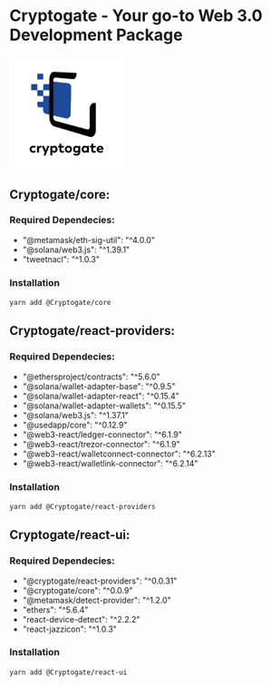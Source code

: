 # Cryptogate - Your go-to Web 3.0 Development Package

<img src="https://raw.githubusercontent.com/Cryptoware-ME/-cryptogate/main/cryptogate.png" alt="Cryptogate Logo" width="200"/>

## Cryptogate/core:

### Required Dependecies:

- "@metamask/eth-sig-util": "^4.0.0"<br/>
- "@solana/web3.js": "^1.39.1"<br/>
- "tweetnacl": "^1.0.3"<br/>

### Installation

```bash
yarn add @Cryptogate/core
```

## Cryptogate/react-providers:

### Required Dependecies:

- "@ethersproject/contracts": "^5.6.0"<br/>
- "@solana/wallet-adapter-base": "^0.9.5"<br/>
- "@solana/wallet-adapter-react": "^0.15.4"<br/>
- "@solana/wallet-adapter-wallets": "^0.15.5"<br/>
- "@solana/web3.js": "^1.37.1"<br/>
- "@usedapp/core": "^0.12.9"<br/>
- "@web3-react/ledger-connector": "^6.1.9"<br/>
- "@web3-react/trezor-connector": "^6.1.9"<br/>
- "@web3-react/walletconnect-connector": "^6.2.13"<br/>
- "@web3-react/walletlink-connector": "^6.2.14"<br/>

### Installation

```bash
yarn add @Cryptogate/react-providers
```

## Cryptogate/react-ui:

### Required Dependecies:

- "@cryptogate/react-providers": "^0.0.31"<br/>
- "@cryptogate/core": "^0.0.9"<br/>
- "@metamask/detect-provider": "^1.2.0"<br/>
- "ethers": "^5.6.4"<br/>
- "react-device-detect": "^2.2.2"<br/>
- "react-jazzicon": "^1.0.3"<br/>

### Installation

```bash
yarn add @Cryptogate/react-ui
```
